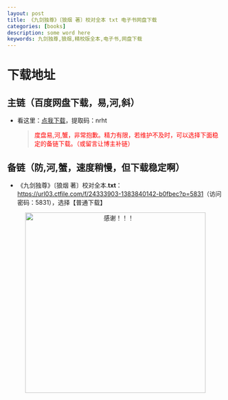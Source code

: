 ```yaml
---
layout: post
title: 《九剑独尊》〔狼烟 著〕校对全本 txt 电子书网盘下载
categories: [books]
description: some word here
keywords: 九剑独尊,狼烟,精校版全本,电子书,网盘下载
---
```


# 下载地址

## 主链（百度网盘下载，易,河,斜）

- 看这里：[点我下载](https://pan.baidu.com/s/1iMXUbSbtZQZjDcqDmnWUyw?pwd=nrht)，提取码：nrht

  > <p style="color:red" >度盘易,河,蟹，非常抱歉。精力有限，若维护不及时，可以选择下面稳定的备链下载。（或留言让博主补链）</p>

## 备链（防,河,蟹，速度稍慢，但下载稳定啊）

- 《九剑独尊》〔狼烟 著〕校对全本.**txt**：<https://url03.ctfile.com/f/24333903-1383840142-b0fbec?p=5831>（访问密码：5831），选择【普通下载】

<div align="center"><img src="https://pic.imgdb.cn/item/6707df6bd29ded1a8ce37031.gif" alt="感谢！！！" width="420px" height="auto"/></div>
